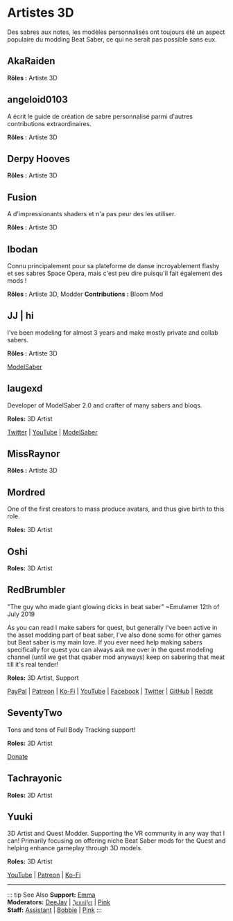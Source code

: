# Artistes 3D
Des sabres aux notes, les modèles personnalisés ont toujours été un aspect populaire du modding Beat Saber, ce qui ne serait pas possible sans eux.

## AkaRaiden
**Rôles :** Artiste 3D

## angeloid0103
A écrit le guide de création de sabre personnalisé parmi d'autres contributions extraordinaires.

**Rôles :** Artiste 3D

## Derpy Hooves
**Rôles :** Artiste 3D

## Fusion
A d'impressionants shaders et n'a pas peur des les utiliser.

**Rôles :** Artiste 3D

## Ibodan
Connu principalement pour sa plateforme de danse incroyablement flashy et ses sabres Space Opera, mais c'est peu dire puisqu'il fait également des mods !

**Rôles :** Artiste 3D, Modder **Contributions :** Bloom Mod

## JJ | hi
I’ve been modeling for almost 3 years and make mostly private and collab sabers.

**Rôles :** Artiste 3D

[ModelSaber](https://modelsaber.com/Profile/?user=366411130962313216)

## laugexd
Developer of ModelSaber 2.0 and crafter of many sabers and bloqs.

**Roles:** 3D Artist

[Twitter](https://twitter.com/laugexd) | [YouTube](https://www.youtube.com/channel/UCr_JES9nBCUaAR9-UbgDMRw) | [ModelSaber](https://modelsaber.com/Profile/?user=146243483898871808)

## MissRaynor
**Rôles :** Artiste 3D

## Mordred
One of the first creators to mass produce avatars, and thus give birth to this role.

**Roles:** 3D Artist

## Oshi
**Roles:** 3D Artist

## RedBrumbler
"The guy who made giant glowing dicks in beat saber" ~Emulamer 12th of July 2019

As you can read I make sabers for quest, but generally I've been active in the asset modding part of beat saber, I've also done some for other games but Beat saber is my main love. If you ever need help making sabers specifically for quest you can always ask me over in the quest modeling channel (until we get that qsaber mod anyways) keep on sabering that meat till it's real tender!

**Roles:** 3D Artist, Support

[PayPal](https://paypal.me/RedBrumblerOfficial?locale.x=nl_NL) | [Patreon](https://www.patreon.com/RedBrumbler) | [Ko-Fi](https://ko-fi.com/redbrumbler) | [YouTube](https://www.youtube.com/channel/UCYmzlDob8BQYWrOQWkHtCpQ) | [Facebook](https://www.facebook.com/red.brumbler.7) | [Twitter](https://twitter.com/RedBrumbler) | [GitHub](https://github.com/RedBrumbler/BeatOnCustomSabers) | [Reddit](https://www.reddit.com/user/RedBrumbler/)

## SeventyTwo
Tons and tons of Full Body Tracking support!

**Roles:** 3D Artist

[Donate](https://paypal.me/theseventytwo)

## Tachrayonic
**Roles:** 3D Artist

## Yuuki
3D Artist and Quest Modder. Supporting the VR community in any way that I can! Primarily focusing on offering niche Beat Saber mods for the Quest and helping enhance gameplay through 3D models.

**Roles:** 3D Artist

[YouTube](https://www.youtube.com/channel/UCIH4NTKdVNjnJpfuMrk71Fw) | [Patreon](https://www.patreon.com/yuukisaves) | [Ko-Fi](https://ko-fi.com/supportyuuki)

---

<!-- markdownlint-disable MD013 -->
::: tip See Also **Support:** [Emma](./supports.md#emma)  
**Moderators:** [DeeJay](./moderators.md#deejay) | [𝔍𝔢𝔫𝔫𝔦𝔣𝔢𝔯](./moderators.md#jennifer) | [Pink](./moderators.md#pink)  
**Staff:** [Assistant](./staff.md#assistant) | [Bobbie](./staff.md#bobbie) | [Pink](./staff.md#pink) :::
